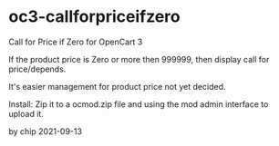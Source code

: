 # oc3-callforpriceifzero
Call for Price if Zero for OpenCart 3

If the product price is Zero or more then 999999, then display call for price/depends.

It's easier management for product price not yet decided.

Install:
Zip it to a ocmod.zip file and using the mod admin interface to upload it.

by chip 2021-09-13